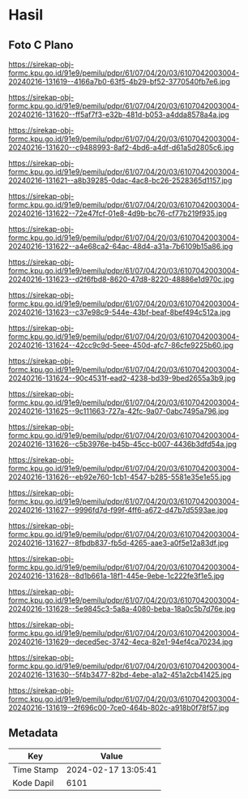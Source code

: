 # Hasil

## Foto C Plano

https://sirekap-obj-formc.kpu.go.id/91e9/pemilu/pdpr/61/07/04/20/03/6107042003004-20240216-131619--4166a7b0-63f5-4b29-bf52-3770540fb7e6.jpg

https://sirekap-obj-formc.kpu.go.id/91e9/pemilu/pdpr/61/07/04/20/03/6107042003004-20240216-131620--ff5af7f3-e32b-481d-b053-a4dda8578a4a.jpg

https://sirekap-obj-formc.kpu.go.id/91e9/pemilu/pdpr/61/07/04/20/03/6107042003004-20240216-131620--c9488993-8af2-4bd6-a4df-d61a5d2805c6.jpg

https://sirekap-obj-formc.kpu.go.id/91e9/pemilu/pdpr/61/07/04/20/03/6107042003004-20240216-131621--a8b39285-0dac-4ac8-bc26-2528365d1157.jpg

https://sirekap-obj-formc.kpu.go.id/91e9/pemilu/pdpr/61/07/04/20/03/6107042003004-20240216-131622--72e47fcf-01e8-4d9b-bc76-cf77b219f935.jpg

https://sirekap-obj-formc.kpu.go.id/91e9/pemilu/pdpr/61/07/04/20/03/6107042003004-20240216-131622--a4e68ca2-64ac-48d4-a31a-7b6109b15a86.jpg

https://sirekap-obj-formc.kpu.go.id/91e9/pemilu/pdpr/61/07/04/20/03/6107042003004-20240216-131623--d2f6fbd8-8620-47d8-8220-48886e1d970c.jpg

https://sirekap-obj-formc.kpu.go.id/91e9/pemilu/pdpr/61/07/04/20/03/6107042003004-20240216-131623--c37e98c9-544e-43bf-beaf-8bef494c512a.jpg

https://sirekap-obj-formc.kpu.go.id/91e9/pemilu/pdpr/61/07/04/20/03/6107042003004-20240216-131624--42cc9c9d-5eee-450d-afc7-86cfe9225b60.jpg

https://sirekap-obj-formc.kpu.go.id/91e9/pemilu/pdpr/61/07/04/20/03/6107042003004-20240216-131624--90c4531f-ead2-4238-bd39-9bed2655a3b9.jpg

https://sirekap-obj-formc.kpu.go.id/91e9/pemilu/pdpr/61/07/04/20/03/6107042003004-20240216-131625--9c111663-727a-42fc-9a07-0abc7495a796.jpg

https://sirekap-obj-formc.kpu.go.id/91e9/pemilu/pdpr/61/07/04/20/03/6107042003004-20240216-131626--c5b3976e-b45b-45cc-b007-4436b3dfd54a.jpg

https://sirekap-obj-formc.kpu.go.id/91e9/pemilu/pdpr/61/07/04/20/03/6107042003004-20240216-131626--eb92e760-1cb1-4547-b285-5581e35e1e55.jpg

https://sirekap-obj-formc.kpu.go.id/91e9/pemilu/pdpr/61/07/04/20/03/6107042003004-20240216-131627--9996fd7d-f99f-4ff6-a672-d47b7d5593ae.jpg

https://sirekap-obj-formc.kpu.go.id/91e9/pemilu/pdpr/61/07/04/20/03/6107042003004-20240216-131627--8fbdb837-fb5d-4265-aae3-a0f5e12a83df.jpg

https://sirekap-obj-formc.kpu.go.id/91e9/pemilu/pdpr/61/07/04/20/03/6107042003004-20240216-131628--8d1b661a-18f1-445e-9ebe-1c222fe3f1e5.jpg

https://sirekap-obj-formc.kpu.go.id/91e9/pemilu/pdpr/61/07/04/20/03/6107042003004-20240216-131628--5e9845c3-5a8a-4080-beba-18a0c5b7d76e.jpg

https://sirekap-obj-formc.kpu.go.id/91e9/pemilu/pdpr/61/07/04/20/03/6107042003004-20240216-131629--deced5ec-3742-4eca-82e1-94ef4ca70234.jpg

https://sirekap-obj-formc.kpu.go.id/91e9/pemilu/pdpr/61/07/04/20/03/6107042003004-20240216-131630--5f4b3477-82bd-4ebe-a1a2-451a2cb41425.jpg

https://sirekap-obj-formc.kpu.go.id/91e9/pemilu/pdpr/61/07/04/20/03/6107042003004-20240216-131619--2f696c00-7ce0-464b-802c-a918b0f78f57.jpg


## Metadata

| Key        | Value               |
| ---------- | ------------------- |
| Time Stamp | 2024-02-17 13:05:41 |
| Kode Dapil | 6101                |



